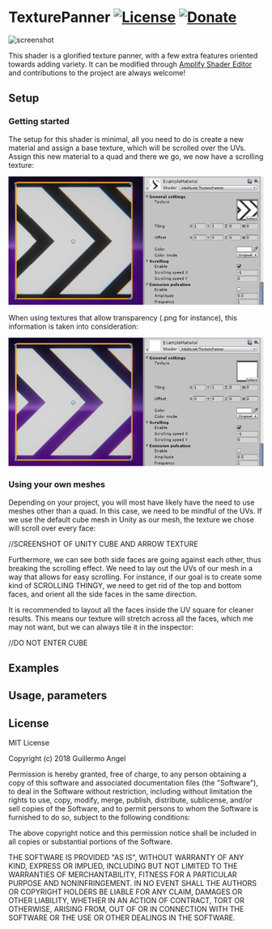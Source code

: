 # TexturePanner [![License](https://img.shields.io/badge/License-MIT-lightgrey.svg?style=flat)](http://adultlink.mit-license.org) [![Donate](https://img.shields.io/badge/Donate-PayPal-green.svg)](https://www.paypal.me/adultlink/5usd)
![screenshot](Screenshots/ThrustersExample.gif)

This shader is a glorified texture panner, with a few extra features oriented towards adding variety. It can be modified through [Amplify Shader Editor](http://amplify.pt/unity/amplify-shader-editor) and contributions to the project are always welcome!
## Setup
### Getting started
The setup for this shader is minimal, all you need to do is create a new material and assign a base texture, which will be scrolled over the UVs. Assign this new material to a quad and there we go, we now have a scrolling texture:

![screenshot](Screenshots/BasicExample.gif)

When using textures that allow transparency (.png for instance), this information is taken into consideration:

![screenshot](Screenshots/BasicExample2.gif)

### Using your own meshes

Depending on your project, you will most have likely have the need to use meshes other than a quad. In this case, we need to be mindful of the UVs. If we use the default cube mesh in Unity as our mesh, the texture we chose will scroll over every face:

//SCREENSHOT OF UNITY CUBE AND ARROW TEXTURE

Furthermore, we can see both side faces are going against each other, thus breaking the scrolling effect. We need to lay out the UVs of our mesh in a way that allows for easy scrolling. For instance, if our goal is to create some kind of SCROLLING THINGY, we need to get rid of the top and bottom faces, and orient all the side faces in the same direction.

It is recommended to layout all the faces inside the UV square for cleaner results. This means our texture will stretch across all the faces, which me may not want, but we can always tile it in the inspector:

//DO NOT ENTER CUBE

## Examples
## Usage, parameters
## License
MIT License

Copyright (c) 2018 Guillermo Angel

Permission is hereby granted, free of charge, to any person obtaining a copy
of this software and associated documentation files (the "Software"), to deal
in the Software without restriction, including without limitation the rights
to use, copy, modify, merge, publish, distribute, sublicense, and/or sell
copies of the Software, and to permit persons to whom the Software is
furnished to do so, subject to the following conditions:

The above copyright notice and this permission notice shall be included in all
copies or substantial portions of the Software.

THE SOFTWARE IS PROVIDED "AS IS", WITHOUT WARRANTY OF ANY KIND, EXPRESS OR
IMPLIED, INCLUDING BUT NOT LIMITED TO THE WARRANTIES OF MERCHANTABILITY,
FITNESS FOR A PARTICULAR PURPOSE AND NONINFRINGEMENT. IN NO EVENT SHALL THE
AUTHORS OR COPYRIGHT HOLDERS BE LIABLE FOR ANY CLAIM, DAMAGES OR OTHER
LIABILITY, WHETHER IN AN ACTION OF CONTRACT, TORT OR OTHERWISE, ARISING FROM,
OUT OF OR IN CONNECTION WITH THE SOFTWARE OR THE USE OR OTHER DEALINGS IN THE
SOFTWARE.
